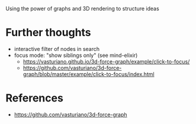 
Using the power of graphs and 3D rendering to structure ideas

# Further thoughts

- interactive filter of nodes in search
- focus mode: "show siblings only" (see mind-elixir)
  - https://vasturiano.github.io/3d-force-graph/example/click-to-focus/
  - https://github.com/vasturiano/3d-force-graph/blob/master/example/click-to-focus/index.html

# References

- https://github.com/vasturiano/3d-force-graph

